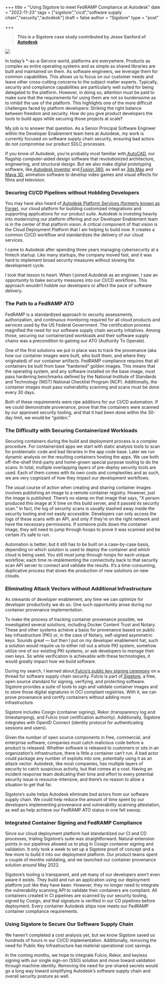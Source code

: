 +++
title = "Using Sigstore to meet FedRAMP Compliance at Autodesk"
date = "2022-11-23"
tags = ["sigstore","cicd","software supply chain","security","autodesk"]
draft = false
author = "Sigstore"
type = "post"

+++

> **This is a Sigstore case study contributed by Jesse Sanford of** [**Autodesk**](https://www.autodesk.com/)

![](/images/autodesk1.png)

In today’s *-as-a-Service world, platforms are everywhere. Products as complex as entire operating systems and as simple as shared libraries are built and maintained on them. As software engineers, we leverage them for common capabilities. This allows us to focus on our customer needs and leave other cross-cutting concerns to the subject matter experts. Typically, security and compliance capabilities are particularly well suited for being delegated to the platform. However, in doing so, attention must be paid to make sure that the requirements for using them are not so burdensome as to inhibit the use of the platform. This highlights one of the more difficult challenges faced by platform developers: Striking the right balance between freedom and security. How do you give product developers the tools to build apps while securing those projects at scale?

My job is to answer that question. As a Senior Principal Software Engineer within the Developer Enablement team here at Autodesk, my work is currently focused on software supply chain security, ensuring bad actors do not compromise our product SDLC processes.

If you know of Autodesk, you’re probably most familiar with[ AutoCAD](https://www.autodesk.com/products/autocad/overview), our flagship computer-aided design software that revolutionized architecture, engineering, and structural design. But we also make digital prototyping software, like[ Autodesk Inventor](https://www.autodesk.com/products/inventor/overview?term=1-YEAR&tab=subscription) and[ Fusion 360](https://www.autodesk.com/products/fusion-360/overview?term=1-YEAR&tab=subscription), as well as [3ds Max](https://www.autodesk.com/products/3ds-max/overview?term=1-YEAR&tab=subscription) and[ Maya 3D](https://www.autodesk.com/products/maya/overview?term=1-YEAR&tab=subscription), animation software to develop video games and visual effects for films and television.

### **Securing CI/CD Pipelines without Hobbling Developers**

You may have also heard of[ Autodesk Platform Services (formerly known as Forge)](https://forge.autodesk.com/blog/autodesk-forge-becoming-autodesk-platform-services), our cloud platform for building customized integrations and supporting applications for our product suite. Autodesk is investing heavily into modernizing our platform offering and our Developer Enablement team is in the center of that platform vision. A critical component of that vision is the Cloud Deployment Platform that I am helping to build now. It creates a common CI/CD workflow and standardizes the delivery of our cloud services.

I came to Autodesk after spending three years managing cybersecurity at a fintech startup. Like many startups, the company moved fast, and it was hard to implement broad security measures without slowing the development cycle.

I took that lesson to heart. When I joined Autodesk as an engineer, I saw an opportunity to bake security measures into our CI/CD workflows. This approach wouldn’t hobble our developers or affect the pace of software delivery.

### **The Path to a FedRAMP ATO**

FedRAMP is a standardized approach to security assessments, authorization, and continuous monitoring required for all cloud products and services used by the US Federal Government. The certification process magnified the need for our software supply chain security initiatives. Among those, securing our containerized workloads and their software supply chains was a precondition to gaining our ATO (Authority To Operate).

One of the first solutions we put in place was to track the provenance (aka how our container images were built, who built them, and where they originated) of our container artifacts. FedRAMP compliance requires that all containers be built from base “hardened” golden images. This means that the operating system, and any software installed on the base image, must pass hardening benchmarks defined by the National Institute of Standards and Technology (NIST) National Checklist Program (NCP). Additionally, the container images must pass vulnerability scanning and scans must be done every 30 days.

Both of these requirements were ripe additions for our CI/CD automation. If we could demonstrate provenance, prove that the containers were scanned by our approved security tooling, and that it had been done within the 30-day limit, we would be “golden.”

### **The Difficulty with Securing Containerized Workloads**

Securing containers during the build and deployment process is a complex procedure. For containerized apps we start with static analysis tools to scan for problematic code and bad libraries in the app code base. Later we run dynamic analysis on the resulting containers hosting the apps. We use both off-the-shelf third-party and home-grown special purpose tooling to do the scans. In total, multiple overlapping layers of pre-deploy security tools are used. Each of them comes with its own costs and complexities and as such, we are very cognizant of how they impact our development workflows.

The usual course of action when creating and sharing container images involves publishing an image to a remote container registry. However, just the image is published. There’s no stamp on that image that says, “X person produced this image at X time on this build server, and it passed its security scan.” In fact, the log of security scans is usually stashed away inside the security tooling and not easily accessible. Developers can only access the logs of these scans with an API, and only if they’re on the right network and have the necessary permissions. If someone pulls down the container image, they will need to jump through hoops to prove it was scanned and be certain it’s safe to run.

Automation is better; but it still has to be built on a case-by-case basis, depending on which solution is used to deploy the container and which cloud is being used. You still must jump through hoops for each unique workflow; each time re-implementing the connectivity back to that security scan API server to connect and validate the results. It’s a time-consuming, duplicative process that slows the production of new solutions on new clouds.

### **Eliminating Attack Vectors without Additional Infrastructure**

As stewards of developer enablement, any time we can optimize for developer productivity we do so. One such opportunity arose during our container provenance implementation.

To make the process of tracking container provenance possible, we investigated several solutions, including Docker Content Trust and Notary. These and other systems achieve a basis for provenance based on public key infrastructure (PKI) or, in the case of Notary, self-signed asymmetric keys. Sounds great — but then I put on my developer enablement hat, such a solution would require us to either roll out a whole PKI system, somehow utilize one of our existing PKI systems, or ask developers to manage their own keys. So while verification is achievable with these technologies, it would greatly impact how we build software.

During my search, I learned about[ Fulcio’s public key signing ceremony](https://www.youtube.com/watch?v=GEuFsc8Zm9U) on a thread for software supply chain security. Fulcio is part of[ Sigstore](https://www.sigstore.dev/), a free, open source standard for signing, verifying, and protecting software. Sigstore provides a suite of tools to sign and validate container images and to store those digital signatures in OCI compliant registries. With it, we can prove provenance and certify containers without adding more infrastructure.

Sigstore includes Cosign (container signing), Rekor (transparency log and timestamping), and Fulcio (root certification authority). Additionally, Sigstore integrates with OpenID Connect (identity protocol for authenticating sessions and users).

Given the number of open source components in free, commercial, and enterprise software, companies must catch malicious code before a product is released. Whether software is released to customers or sits in an organization’s infrastructure, there is little a container can’t run. A bad actor could package any number of exploits into one, potentially using it as an attack vector. Autodesk, like most companies, has multiple layers of security to catch suspicious activity, but that comes at a cost. Having an incident response team dedicating their time and effort to every potential security issue is resource-intensive, and there’s no reason to allow a situation to get that far.

Sigstore’s suite helps Autodesk eliminate bad actors from our software supply chain. We could help reduce the amount of time spent by our developers implementing provenance and vulnerability scanning attestation, as well as help achieve our FedRAMP ATO status in one fell swoop.

### **Integrated Container Signing and FedRAMP Compliance**

Since our cloud deployment platform had standardized our CI and CD processes, trialing Sigstore’s suite was straightforward. Natural extension points in our pipelines allowed us to plug in Cosign container signing and validation. It only took a week to set up a Sigstore proof of concept and a few more to build it into our deployment platform. Our product teams spent a couple of months validating, and we launched our container provenance solution around May 2022.

Sigstore’s tooling is transparent, and yet many of our developers aren’t even aware it exists. They build and run an application using our deployment platform just like they have been. However, they no longer need to integrate the vulnerability scanning API to validate their containers are compliant. All containers created in CI pipelines are scanned by our security tooling, signed by Cosign, and that signature is verified in our CD pipelines before deployment. Every container Autodesk ships now meets our FedRAMP container compliance requirements.

### **Using Sigstore to Secure Our Software Supply Chain**

We haven’t completed a cost analysis yet, but we know Sigstore saved us hundreds of hours in our CI/CD implementation. Additionally, removing the need for Public Key Infrastructure has material operational cost savings.

In the coming months, we hope to integrate Fulcio, Rekor, and keyless signing with our single sign-on (SSO) solution and move toward validation through machine identity. Removing the need for pre-shared secrets would go a long way toward simplifying Autodesk’s software supply chain and overall security posture as well.